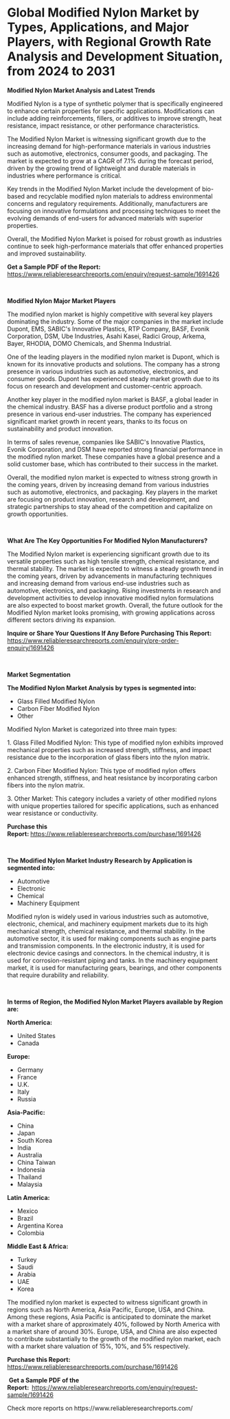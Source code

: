 <p><h1>Global Modified Nylon Market by Types, Applications, and Major Players, with Regional Growth Rate Analysis and Development Situation, from 2024 to 2031</h1></p><p><strong>Modified Nylon Market Analysis and Latest Trends</strong></p>
<p><p>Modified Nylon is a type of synthetic polymer that is specifically engineered to enhance certain properties for specific applications. Modifications can include adding reinforcements, fillers, or additives to improve strength, heat resistance, impact resistance, or other performance characteristics.</p><p>The Modified Nylon Market is witnessing significant growth due to the increasing demand for high-performance materials in various industries such as automotive, electronics, consumer goods, and packaging. The market is expected to grow at a CAGR of 7.1% during the forecast period, driven by the growing trend of lightweight and durable materials in industries where performance is critical.</p><p>Key trends in the Modified Nylon Market include the development of bio-based and recyclable modified nylon materials to address environmental concerns and regulatory requirements. Additionally, manufacturers are focusing on innovative formulations and processing techniques to meet the evolving demands of end-users for advanced materials with superior properties.</p><p>Overall, the Modified Nylon Market is poised for robust growth as industries continue to seek high-performance materials that offer enhanced properties and improved sustainability.</p></p>
<p><strong>Get a Sample PDF of the Report:&nbsp;</strong> <a href="https://www.reliableresearchreports.com/enquiry/request-sample/1691426">https://www.reliableresearchreports.com/enquiry/request-sample/1691426</a></p>
<p>&nbsp;</p>
<p><strong>Modified Nylon Major Market Players</strong></p>
<p><p>The modified nylon market is highly competitive with several key players dominating the industry. Some of the major companies in the market include Dupont, EMS, SABIC's Innovative Plastics, RTP Company, BASF, Evonik Corporation, DSM, Ube Industries, Asahi Kasei, Radici Group, Arkema, Bayer, RHODIA, DOMO Chemicals, and Shenma Industrial.</p><p>One of the leading players in the modified nylon market is Dupont, which is known for its innovative products and solutions. The company has a strong presence in various industries such as automotive, electronics, and consumer goods. Dupont has experienced steady market growth due to its focus on research and development and customer-centric approach.</p><p>Another key player in the modified nylon market is BASF, a global leader in the chemical industry. BASF has a diverse product portfolio and a strong presence in various end-user industries. The company has experienced significant market growth in recent years, thanks to its focus on sustainability and product innovation.</p><p>In terms of sales revenue, companies like SABIC's Innovative Plastics, Evonik Corporation, and DSM have reported strong financial performance in the modified nylon market. These companies have a global presence and a solid customer base, which has contributed to their success in the market.</p><p>Overall, the modified nylon market is expected to witness strong growth in the coming years, driven by increasing demand from various industries such as automotive, electronics, and packaging. Key players in the market are focusing on product innovation, research and development, and strategic partnerships to stay ahead of the competition and capitalize on growth opportunities.</p></p>
<p>&nbsp;</p>
<p><strong>What Are The Key Opportunities For Modified Nylon Manufacturers?</strong></p>
<p><p>The Modified Nylon market is experiencing significant growth due to its versatile properties such as high tensile strength, chemical resistance, and thermal stability. The market is expected to witness a steady growth trend in the coming years, driven by advancements in manufacturing techniques and increasing demand from various end-use industries such as automotive, electronics, and packaging. Rising investments in research and development activities to develop innovative modified nylon formulations are also expected to boost market growth. Overall, the future outlook for the Modified Nylon market looks promising, with growing applications across different sectors driving its expansion.</p></p>
<p><strong>Inquire or Share Your Questions If Any Before Purchasing This Report:</strong> <a href="https://www.reliableresearchreports.com/enquiry/pre-order-enquiry/1691426">https://www.reliableresearchreports.com/enquiry/pre-order-enquiry/1691426</a></p>
<p>&nbsp;</p>
<p><strong>Market Segmentation</strong></p>
<p><strong>The Modified Nylon Market Analysis by types is segmented into:</strong></p>
<p><ul><li>Glass Filled Modified Nylon</li><li>Carbon Fiber Modified Nylon</li><li>Other</li></ul></p>
<p><p>Modified Nylon Market is categorized into three main types:</p><p>1. Glass Filled Modified Nylon: This type of modified nylon exhibits improved mechanical properties such as increased strength, stiffness, and impact resistance due to the incorporation of glass fibers into the nylon matrix.</p><p>2. Carbon Fiber Modified Nylon: This type of modified nylon offers enhanced strength, stiffness, and heat resistance by incorporating carbon fibers into the nylon matrix.</p><p>3. Other Market: This category includes a variety of other modified nylons with unique properties tailored for specific applications, such as enhanced wear resistance or conductivity.</p></p>
<p><strong>Purchase this Report:&nbsp;</strong><a href="https://www.reliableresearchreports.com/purchase/1691426">https://www.reliableresearchreports.com/purchase/1691426</a></p>
<p>&nbsp;</p>
<p><strong>The Modified Nylon Market Industry Research by Application is segmented into:</strong></p>
<p><ul><li>Automotive</li><li>Electronic</li><li>Chemical</li><li>Machinery Equipment</li></ul></p>
<p><p>Modified nylon is widely used in various industries such as automotive, electronic, chemical, and machinery equipment markets due to its high mechanical strength, chemical resistance, and thermal stability. In the automotive sector, it is used for making components such as engine parts and transmission components. In the electronic industry, it is used for electronic device casings and connectors. In the chemical industry, it is used for corrosion-resistant piping and tanks. In the machinery equipment market, it is used for manufacturing gears, bearings, and other components that require durability and reliability.</p></p>
<p>&nbsp;</p>
<p><strong>In terms of Region, the Modified Nylon Market Players available by Region are:</strong></p>
<p>
    <p> <strong> North America: </strong>
        <ul>
            <li>United States</li>
            <li>Canada</li>
        </ul>
        </p> 
    <p> <strong> Europe: </strong>
        <ul>
            <li>Germany</li>
            <li>France</li>
            <li>U.K.</li>
            <li>Italy</li>
            <li>Russia</li>
        </ul>
        </p> 
    <p> <strong> Asia-Pacific: </strong>
        <ul>
            <li>China</li>
            <li>Japan</li>
            <li>South Korea</li>
            <li>India</li>
            <li>Australia</li>
            <li>China Taiwan</li>
            <li>Indonesia</li>
            <li>Thailand</li>
            <li>Malaysia</li>
        </ul>
        </p> 
    <p> <strong> Latin America: </strong>
        <ul>
            <li>Mexico</li>
            <li>Brazil</li>
            <li>Argentina Korea</li>
            <li>Colombia</li>
        </ul>
        </p> 
    <p> <strong> Middle East & Africa: </strong>
        <ul>
            <li>Turkey</li>
            <li>Saudi</li>
            <li>Arabia</li>
            <li>UAE</li>
            <li>Korea</li>
        </ul>
    </p>
    </p>
<p><p>The modified nylon market is expected to witness significant growth in regions such as North America, Asia Pacific, Europe, USA, and China. Among these regions, Asia Pacific is anticipated to dominate the market with a market share of approximately 40%, followed by North America with a market share of around 30%. Europe, USA, and China are also expected to contribute substantially to the growth of the modified nylon market, each with a market share valuation of 15%, 10%, and 5% respectively.</p></p>
<p><strong>Purchase this Report: </strong><a href="https://www.reliableresearchreports.com/purchase/1691426">https://www.reliableresearchreports.com/purchase/1691426</a></p>
<p>&nbsp;<strong>Get a Sample PDF of the Report:&nbsp;&nbsp;</strong><a href="https://www.reliableresearchreports.com/enquiry/request-sample/1691426">https://www.reliableresearchreports.com/enquiry/request-sample/1691426</a></p>
<p><strong></strong></p>
<p>Check more reports on https://www.reliableresearchreports.com/</p>